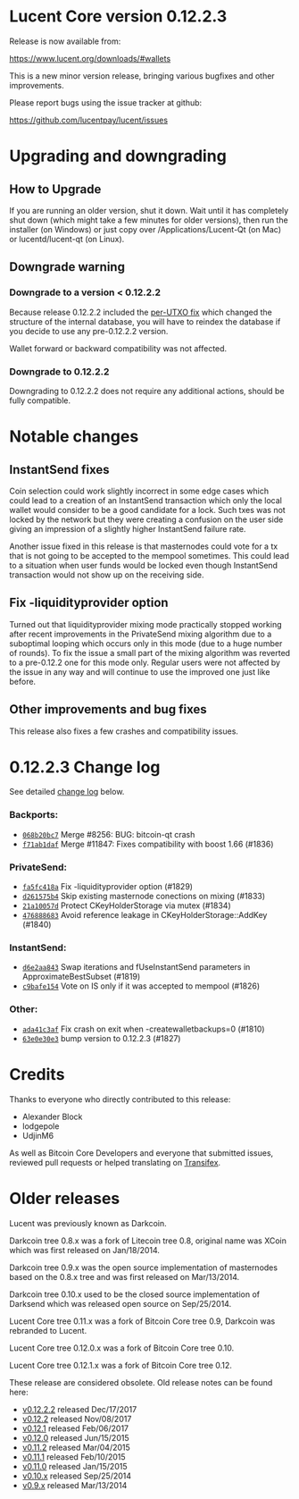 Lucent Core version 0.12.2.3
==========================

Release is now available from:

  <https://www.lucent.org/downloads/#wallets>

This is a new minor version release, bringing various bugfixes and other
improvements.

Please report bugs using the issue tracker at github:

  <https://github.com/lucentpay/lucent/issues>


Upgrading and downgrading
=========================

How to Upgrade
--------------

If you are running an older version, shut it down. Wait until it has completely
shut down (which might take a few minutes for older versions), then run the
installer (on Windows) or just copy over /Applications/Lucent-Qt (on Mac) or
lucentd/lucent-qt (on Linux).

Downgrade warning
-----------------

### Downgrade to a version < 0.12.2.2

Because release 0.12.2.2 included the [per-UTXO fix](release-notes/lucent/release-notes-0.12.2.2.md#per-utxo-fix)
which changed the structure of the internal database, you will have to reindex
the database if you decide to use any pre-0.12.2.2 version.

Wallet forward or backward compatibility was not affected.

### Downgrade to 0.12.2.2

Downgrading to 0.12.2.2 does not require any additional actions, should be
fully compatible.

Notable changes
===============

InstantSend fixes
-----------------

Coin selection could work slightly incorrect in some edge cases which could
lead to a creation of an InstantSend transaction which only the local wallet
would consider to be a good candidate for a lock. Such txes was not locked by
the network but they were creating a confusion on the user side giving an
impression of a slightly higher InstantSend failure rate.

Another issue fixed in this release is that masternodes could vote for a tx
that is not going to be accepted to the mempool sometimes. This could lead to
a situation when user funds would be locked even though InstantSend transaction
would not show up on the receiving side.

Fix -liquidityprovider option
-----------------------------

Turned out that liquidityprovider mixing mode practically stopped working after
recent improvements in the PrivateSend mixing algorithm due to a suboptimal
looping which occurs only in this mode (due to a huge number of rounds). To fix
the issue a small part of the mixing algorithm was reverted to a pre-0.12.2 one
for this mode only. Regular users were not affected by the issue in any way and
will continue to use the improved one just like before.

Other improvements and bug fixes
--------------------------------

This release also fixes a few crashes and compatibility issues.


0.12.2.3 Change log
===================

See detailed [change log](https://github.com/lucentpay/lucent/compare/v0.12.2.2...lucentpay:v0.12.2.3) below.

### Backports:
- [`068b20bc7`](https://github.com/lucentpay/lucent/commit/068b20bc7) Merge #8256: BUG: bitcoin-qt crash
- [`f71ab1daf`](https://github.com/lucentpay/lucent/commit/f71ab1daf) Merge #11847: Fixes compatibility with boost 1.66 (#1836)

### PrivateSend:
- [`fa5fc418a`](https://github.com/lucentpay/lucent/commit/fa5fc418a) Fix -liquidityprovider option (#1829)
- [`d261575b4`](https://github.com/lucentpay/lucent/commit/d261575b4) Skip existing masternode conections on mixing (#1833)
- [`21a10057d`](https://github.com/lucentpay/lucent/commit/21a10057d) Protect CKeyHolderStorage via mutex (#1834)
- [`476888683`](https://github.com/lucentpay/lucent/commit/476888683) Avoid reference leakage in CKeyHolderStorage::AddKey (#1840)

### InstantSend:
- [`d6e2aa843`](https://github.com/lucentpay/lucent/commit/d6e2aa843) Swap iterations and fUseInstantSend parameters in ApproximateBestSubset (#1819)
- [`c9bafe154`](https://github.com/lucentpay/lucent/commit/c9bafe154) Vote on IS only if it was accepted to mempool (#1826)

### Other:
- [`ada41c3af`](https://github.com/lucentpay/lucent/commit/ada41c3af) Fix crash on exit when -createwalletbackups=0 (#1810)
- [`63e0e30e3`](https://github.com/lucentpay/lucent/commit/63e0e30e3) bump version to 0.12.2.3 (#1827)

Credits
=======

Thanks to everyone who directly contributed to this release:

- Alexander Block
- lodgepole
- UdjinM6

As well as Bitcoin Core Developers and everyone that submitted issues,
reviewed pull requests or helped translating on
[Transifex](https://www.transifex.com/projects/p/lucent/).


Older releases
==============

Lucent was previously known as Darkcoin.

Darkcoin tree 0.8.x was a fork of Litecoin tree 0.8, original name was XCoin
which was first released on Jan/18/2014.

Darkcoin tree 0.9.x was the open source implementation of masternodes based on
the 0.8.x tree and was first released on Mar/13/2014.

Darkcoin tree 0.10.x used to be the closed source implementation of Darksend
which was released open source on Sep/25/2014.

Lucent Core tree 0.11.x was a fork of Bitcoin Core tree 0.9,
Darkcoin was rebranded to Lucent.

Lucent Core tree 0.12.0.x was a fork of Bitcoin Core tree 0.10.

Lucent Core tree 0.12.1.x was a fork of Bitcoin Core tree 0.12.

These release are considered obsolete. Old release notes can be found here:

- [v0.12.2.2](release-notes/lucent/release-notes-0.12.2.2.md) released Dec/17/2017
- [v0.12.2](release-notes/lucent/release-notes-0.12.2.md) released Nov/08/2017
- [v0.12.1](release-notes/lucent/release-notes-0.12.1.md) released Feb/06/2017
- [v0.12.0](release-notes/lucent/release-notes-0.12.0.md) released Jun/15/2015
- [v0.11.2](release-notes/lucent/release-notes-0.11.2.md) released Mar/04/2015
- [v0.11.1](release-notes/lucent/release-notes-0.11.1.md) released Feb/10/2015
- [v0.11.0](release-notes/lucent/release-notes-0.11.0.md) released Jan/15/2015
- [v0.10.x](release-notes/lucent/release-notes-0.10.0.md) released Sep/25/2014
- [v0.9.x](release-notes/lucent/release-notes-0.9.0.md) released Mar/13/2014

